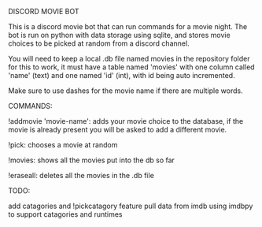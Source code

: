 DISCORD MOVIE BOT

This is a discord movie bot that can run commands for a movie night. The bot is run on python with data storage using sqlite, and stores movie choices to be picked at random from a discord channel. 

You will need to keep a local .db file named movies in the repository folder for this to work, it must have a table named 'movies' with one column called 'name' (text) and one named 'id' (int), with id being auto incremented.

Make sure to use dashes for the movie name if there are multiple words.

COMMANDS:

!addmovie 'movie-name': adds your movie choice to the database, if the movie is already present you will be asked to add a different movie.

!pick: chooses a movie at random

!movies: shows all the movies put into the db so far

!eraseall: deletes all the movies in the .db file



TODO:

add catagories and !pickcatagory feature
pull data from imdb using imdbpy to support catagories and runtimes


